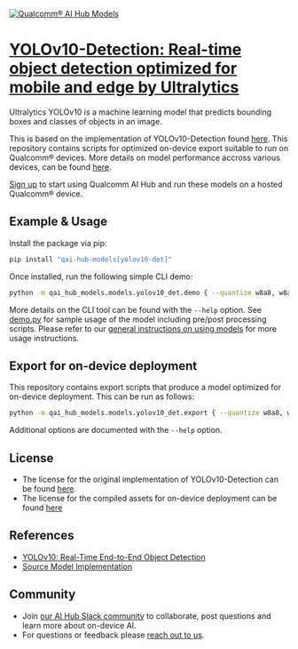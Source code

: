 [![Qualcomm® AI Hub Models](https://qaihub-public-assets.s3.us-west-2.amazonaws.com/qai-hub-models/quic-logo.jpg)](../../README.md)


# [YOLOv10-Detection: Real-time object detection optimized for mobile and edge by Ultralytics](https://aihub.qualcomm.com/models/yolov10_det)

Ultralytics YOLOv10 is a machine learning model that predicts bounding boxes and classes of objects in an image.

This is based on the implementation of YOLOv10-Detection found [here](https://github.com/ultralytics/ultralytics/tree/main/ultralytics/models/yolo/detect). This repository contains scripts for optimized on-device
export suitable to run on Qualcomm® devices. More details on model performance
accross various devices, can be found [here](https://aihub.qualcomm.com/models/yolov10_det).

[Sign up](https://myaccount.qualcomm.com/signup) to start using Qualcomm AI Hub and run these models on a hosted Qualcomm® device.




## Example & Usage

Install the package via pip:
```bash
pip install "qai-hub-models[yolov10-det]"
```


Once installed, run the following simple CLI demo:

```bash
python -m qai_hub_models.models.yolov10_det.demo { --quantize w8a8, w8a16 }
```
More details on the CLI tool can be found with the `--help` option. See
[demo.py](demo.py) for sample usage of the model including pre/post processing
scripts. Please refer to our [general instructions on using
models](../../../#getting-started) for more usage instructions.

## Export for on-device deployment

This repository contains export scripts that produce a model optimized for
on-device deployment. This can be run as follows:

```bash
python -m qai_hub_models.models.yolov10_det.export { --quantize w8a8, w8a16 }
```
Additional options are documented with the `--help` option.


## License
* The license for the original implementation of YOLOv10-Detection can be found
  [here](https://github.com/ultralytics/ultralytics/blob/main/LICENSE).
* The license for the compiled assets for on-device deployment can be found [here](https://github.com/ultralytics/ultralytics/blob/main/LICENSE)


## References
* [YOLOv10: Real-Time End-to-End Object Detection](https://arxiv.org/abs/2405.14458)
* [Source Model Implementation](https://github.com/ultralytics/ultralytics/tree/main/ultralytics/models/yolo/detect)



## Community
* Join [our AI Hub Slack community](https://aihub.qualcomm.com/community/slack) to collaborate, post questions and learn more about on-device AI.
* For questions or feedback please [reach out to us](mailto:ai-hub-support@qti.qualcomm.com).
